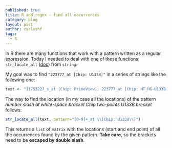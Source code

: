 ```yaml
---
published: true
title: R and regex - find all occurrences
category: blog
layout: post
author: carleshf
tags:
  - R
---
```


In R there are many functions that work with a pattern written as a regular expression. Today I needed to deal with one of these functions: `str_locate_all` ([doc](http://www.rdocumentation.org/packages/stringr/versions/1.1.0/topics/str_locate)) from `stringr`

My goal was to find `"223777_at [Chip: U133B]"` in a series of strings like the following one:

```R
text <- "11753227_s_at [Chip: PrimeView]; 223777_at [Chip: HT_HG-U133B]; 223777_PM_at [Chip: U133_Plus_PM]; 48336_at [Chip: U95B]; 223777_at [Chip: GeneProfilingArray]; g13477210_3p_at [Chip: U133_X3P]; MmugDNA.4759.1.S1_at [Chip: Rhesus]; 11753227_s_at [Chip: HG-U219]; ADXECADA.19261_s_at [Chip: Xcel]; ADXECRS.13279_at [Chip: Xcel]; ADXECRS.13279_x_at [Chip: Xcel]; 223777_at [Chip: U133B]; 223777_at [Chip: U133_Plus_2]; RC_T49570_at [Chip: Hu35KsubB]"
```

The way to find the location (in my case all the locations) of the pattern _number slash at white-space bracket Chip two-points U133B brecket_ follows:

```R
str_locate_all(text, pattern="[0-9]+_at \\[Chip: U133B\\]")
```

This returns a `list` of `matrix` with the locations (start and end point) of all the occurrences found by the given pattern. __Take care__, so the brackets need to be __escaped by double slash__.
